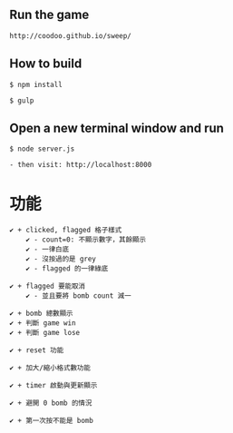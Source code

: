 
## Run the game

	http://coodoo.github.io/sweep/


## How to build

	$ npm install 

	$ gulp

## Open a new terminal window and run 

	$ node server.js

	- then visit: http://localhost:8000

# 功能
	
	✔ + clicked, flagged 格子樣式
		✔ - count=0: 不顯示數字，其餘顯示 
		✔ - 一律白底
		✔ - 沒按過的是 grey
		✔ - flagged 的一律綠底
	
	✔ + flagged 要能取消
		✔ - 並且要將 bomb count 減一

	✔ + bomb 總數顯示
	✔ + 判斷 game win
	✔ + 判斷 game lose	
	
	✔ + reset 功能
	
	✔ + 加大/縮小格式數功能
	
	✔ + timer 啟動與更新顯示
	
	✔ + 避開 0 bomb 的情況
	
	✔ + 第一次按不能是 bomb 